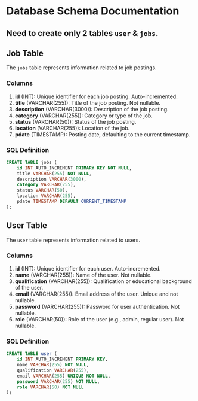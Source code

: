 # Database Schema Documentation

## Need to create only 2 tables `user` & `jobs`.

## Job Table

The `jobs` table represents information related to job postings.

### Columns

1. **id** (INT): Unique identifier for each job posting. Auto-incremented.
2. **title** (VARCHAR(255)): Title of the job posting. Not nullable.
3. **description** (VARCHAR(3000)): Description of the job posting.
4. **category** (VARCHAR(255)): Category or type of the job.
5. **status** (VARCHAR(50)): Status of the job posting.
6. **location** (VARCHAR(255)): Location of the job.
7. **pdate** (TIMESTAMP): Posting date, defaulting to the current timestamp.

### SQL Definition

```sql
CREATE TABLE jobs (
    id INT AUTO_INCREMENT PRIMARY KEY NOT NULL,
    title VARCHAR(255) NOT NULL,
    description VARCHAR(3000),
    category VARCHAR(255),
    status VARCHAR(50),
    location VARCHAR(255),
    pdate TIMESTAMP DEFAULT CURRENT_TIMESTAMP
);
```


## User Table

The `user` table represents information related to users.

### Columns

1. **id** (INT): Unique identifier for each user. Auto-incremented.
2. **name** (VARCHAR(255)): Name of the user. Not nullable.
3. **qualification** (VARCHAR(255)): Qualification or educational background of the user.
4. **email** (VARCHAR(255)): Email address of the user. Unique and not nullable.
5. **password** (VARCHAR(255)): Password for user authentication. Not nullable.
6. **role** (VARCHAR(50)): Role of the user (e.g., admin, regular user). Not nullable.

### SQL Definition

```sql
CREATE TABLE user (
    id INT AUTO_INCREMENT PRIMARY KEY,
    name VARCHAR(255) NOT NULL,
    qualification VARCHAR(255),
    email VARCHAR(255) UNIQUE NOT NULL,
    password VARCHAR(255) NOT NULL,
    role VARCHAR(50) NOT NULL
);

